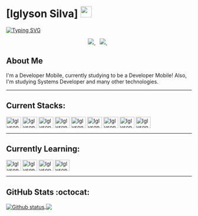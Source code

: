 # [Iglyson Silva] <img src="https://i.pinimg.com/originals/d7/c9/49/d7c949ba3bcdccbe104f500d8e07642f.gif" width="30px">

[![Typing SVG](https://readme-typing-svg.herokuapp.com/?color=abdbe3&size=35&center=true&vCenter=true&width=1000&lines=Hello!+Welcome+to+Iglyson's+Github)](https://git.io/typing-svg)

<div align="center">
  
  <p align='center'>  
    <a href="https://www.linkedin.com/in/iglyson-silva/">
      <img src="https://img.shields.io/badge/linkedin-%230077B5.svg?&style=for-the-badge&logo=linkedin&logoColor=white" />
    </a>&nbsp;&nbsp;
    <a href="https://www.instagram.com/iglysonsilva/">
      <img src="https://img.shields.io/badge/instagram-%23E4405F.svg?&style=for-the-badge&logo=instagram&logoColor=white" />        
    </a>&nbsp;&nbsp;
  </p>
  
</div>

<h2 >About Me</h2>

I'm a Developer Mobile, currently studying to be a Developer Mobile! Also, I'm studying Systems Developer and many other technologies.


<hr>

## Current Stacks:

<div style="display: inline_block">
  <img align="center" alt="Iglyson-HTML" height="30" width="40" src="https://cdn.jsdelivr.net/gh/devicons/devicon/icons/html5/html5-original.svg">
  <img align="center" alt="Iglyson-CSS" height="30" width="40" src="https://cdn.jsdelivr.net/gh/devicons/devicon/icons/css3/css3-original.svg">
  <img align="center" alt="Iglyson-JS" height="30" width="40" src="https://cdn.jsdelivr.net/gh/devicons/devicon/icons/javascript/javascript-original.svg">
  <img align="center" alt="Iglyson-Bootstrap" height="30" width="40" src="https://cdn.jsdelivr.net/gh/devicons/devicon/icons/bootstrap/bootstrap-original.svg">
  <img align="center" alt="Iglyson-React" height="30" width="40" src="https://cdn.jsdelivr.net/gh/devicons/devicon/icons/react/react-original.svg">
  <img align="center" alt="Iglyson-Vite" height="30" width="40"src="https://vitejs.dev/logo.svg">
  <img align="center" alt="Iglyson-Java" height="30" width="40" src="https://cdn.jsdelivr.net/gh/devicons/devicon/icons/java/java-original.svg">
  <img align="center" alt="Iglyson-MySql" height="30" width="40" src="https://cdn.jsdelivr.net/gh/devicons/devicon/icons/mysql/mysql-original.svg">
  <img align="center" alt="Iglyson-Git" height="30" width="40" src="https://cdn.jsdelivr.net/gh/devicons/devicon/icons/git/git-original.svg" />
          
</div>

<hr>

## Currently Learning:

<div style="display: inline_block">
  <img align="center" alt="Iglyson-React" height="30" width="40" src="https://cdn.jsdelivr.net/gh/devicons/devicon/icons/react/react-original.svg">
  <img align="center" alt="Iglyson-NodeJS" height="30" width="40" src="https://cdn.jsdelivr.net/gh/devicons/devicon/icons/nodejs/nodejs-original.svg">
  <img align="center" alt="Iglyson-Flutter" height="30" width="40" src="https://cdn.jsdelivr.net/gh/devicons/devicon/icons/flutter/flutter-original.svg" />
  <img align="center" alt="Iglyson-Dart" height="30" width="40" src="https://cdn.jsdelivr.net/gh/devicons/devicon/icons/dart/dart-plain.svg" />        
</div>

<hr>

## GitHub Stats :octocat:

<a href="#">
  <img align="center" src="https://github-readme-stats.vercel.app/api?username=iglysonsilva&theme=gruvbox&show_icons=true&hide_border=false&count_private=true" alt="Github status" />
</a>
<a href="#">
  <img align="center" src="https://github-readme-stats.vercel.app/api/top-langs/?username=iglysonsilva&theme=gruvbox&show_icons=true&hide_border=false&layout=compact" />
</a>
